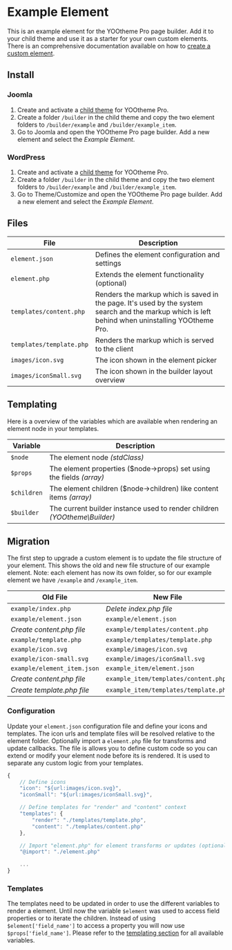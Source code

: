 # Example Element

This is an example element for the YOOtheme Pro page builder. Add it to your child theme and use it as a starter for your own custom elements. There is an comprehensive documentation available on how to [create a custom element](https://yootheme.com/support/yootheme-pro/joomla/custom-elements).

## Install

### Joomla

1. Create and activate a [child theme](https://yootheme.com/support/yootheme-pro/joomla/child-themes) for YOOtheme Pro.
2. Create a folder `/builder` in the child theme and copy the two element folders to `/builder/example` and `/builder/example_item`.
3. Go to Joomla and open the YOOtheme Pro page builder. Add a new element and select the *Example Element*.

### WordPress

1. Create and activate a [child theme](https://yootheme.com/support/yootheme-pro/wordpress/child-themes) for YOOtheme Pro.
2. Create a folder `/builder` in the child theme and copy the two element folders to `/builder/example` and `/builder/example_item`.
3. Go to Theme/Customize and open the YOOtheme Pro page builder. Add a new element and select the *Example Element*.

## Files

| File                     | Description                                      |
| ------------------------ | ------------------------------------------------ |
| `element.json`           | Defines the element configuration and settings   |
| `element.php`            | Extends the element functionality (optional)     |
| `templates/content.php`  | Renders the markup which is saved in the page. It's used by the system search and the markup which is left behind when uninstalling YOOtheme Pro. |
| `templates/template.php` | Renders the markup which is served to the client |
| `images/icon.svg`        | The icon shown in the element picker             |
| `images/iconSmall.svg`   | The icon shown in the builder layout overview    |

## Templating

Here is a overview of the variables which are available when rendering an element node in your templates.

| Variable    | Description                                                               |
| ----------- | ------------------------------------------------------------------------- |
| `$node`     | The element node *(stdClass)*                                             |
| `$props`    | The element properties ($node->props)  set using the fields *(array)*     |
| `$children` | The element children ($node->children) like content items *(array)*       |
| `$builder`  | The current builder instance used to render children *(YOOtheme\Builder)* |

## Migration

The first step to upgrade a custom element is to update the file structure of your element. This shows the old and new file structure of our example element. Note: each element has now its own folder, so for our example element we have `/example` and `/example_item`.

| Old File                    | New File                              |
| --------------------------- | ------------------------------------- |
| `example/index.php`         | *Delete index.php file*               |
| `example/element.json`      | `example/element.json`                |
| *Create content.php file*   | `example/templates/content.php`       |
| `example/template.php`      | `example/templates/template.php`      |
| `example/icon.svg`          | `example/images/icon.svg`             |
| `example/icon-small.svg`    | `example/images/iconSmall.svg`        |
| `example/element_item.json` | `example_item/element.json`           |
| *Create content.php file*   | `example_item/templates/content.php`  |
| *Create template.php file*  | `example_item/templates/template.php` |

### Configuration

Update your `element.json` configuration file and define your icons and templates. The icon urls and template files will be resolved relative to the element folder. Optionally import a `element.php` file for transforms and update callbacks. The file is allows you to define custom code so you can extend or modify your element node before its is rendered. It is used to separate any custom logic from your templates.

```js
{
    // Define icons
    "icon": "${url:images/icon.svg}",
    "iconSmall": "${url:images/iconSmall.svg}",

    // Define templates for "render" and "content" context
    "templates": {
        "render": "./templates/template.php",
        "content": "./templates/content.php"
    },

    // Import "element.php" for element transforms or updates (optional)
    "@import": "./element.php"

    ...
}
```

### Templates

The templates need to be updated in order to use the different variables to render a element. Until now the variable `$element` was used to access field properties or to iterate the children. Instead of using `$element['field_name']` to access a property you will now use `$props['field_name']`. Please refer to the [templating section](#templating) for all available variables.
